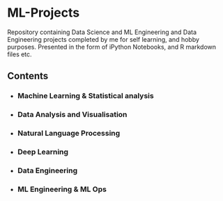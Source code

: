 # ML-Projects
Repository containing Data Science and ML Engineering and Data Engineering projects completed by me for self learning, and hobby purposes. Presented in the form of iPython Notebooks, and R markdown files etc.

## Contents

- ### Machine Learning & Statistical analysis
- ### Data Analysis and Visualisation
- ### Natural Language Processing
- ### Deep Learning
- ### Data Engineering
- ### ML Engineering & ML Ops

